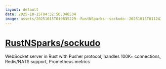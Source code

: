 ```yaml
---
layout: default
date: 2025-10-15T04:32:56.340534
image: assets/20251015T010835229--RustNSparks--sockudo--20251015T011243486--cropped.png
---
```


# [RustNSparks/sockudo](https://github.com/RustNSparks/sockudo)

WebSocket server in Rust with Pusher protocol, handles 100K+ connections, Redis/NATS support, Prometheus metrics
